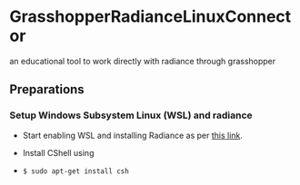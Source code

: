 # GrasshopperRadianceLinuxConnector
an educational tool to work directly with radiance through grasshopper


## Preparations

### Setup Windows Subsystem Linux (WSL) and radiance

* Start enabling WSL and installing Radiance as per [this link](https://www.mattiabressanelli.com/engineering/linux-radiance-on-windows-with-wsl-and-x11/).

* Install CShell using 
*     $ sudo apt-get install csh
